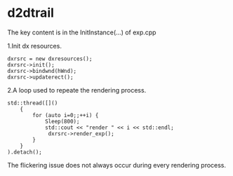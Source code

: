 # d2dtrail
The key content is in the InitInstance(...) of exp.cpp

1.Init dx resources.

    dxrsrc = new dxresources();
    dxrsrc->init();
    dxrsrc->bindwnd(hWnd);
    dxrsrc->updaterect();
    
2.A loop used to repeate the rendering process.

    std::thread([]() 
        {
            for (auto i=0;;++i) {
                Sleep(800);
                std::cout << "render " << i << std::endl;
                 dxrsrc->render_exp();
            }
        }
    ).detach();

The flickering issue does not always occur during every rendering process.
